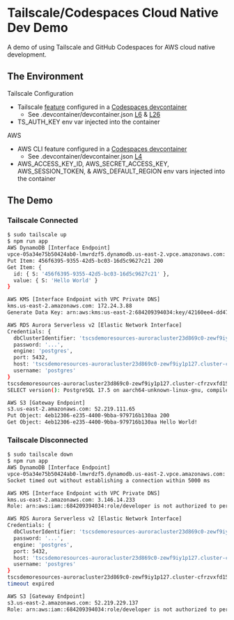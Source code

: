 # Tailscale/Codespaces Cloud Native Dev Demo

A demo of using Tailscale and GitHub Codespaces for AWS cloud native development.

## The Environment

Tailscale Configuration
 * Tailscale [feature](https://tailscale.com/kb/1160/github-codespaces) configured in a [Codespaces devcontainer](https://containers.dev/)
   * See .devcontainer/devcontainer.json [L6](https://github.com/michaelahern/tscs-demo-app/blob/main/.devcontainer/devcontainer.json#L6) & [L26](https://github.com/michaelahern/tscs-demo-app/blob/main/.devcontainer/devcontainer.json#L26)
 * TS_AUTH_KEY env var injected into the container

AWS 
 * AWS CLI feature configured in a [Codespaces devcontainer](https://containers.dev/)
   * See .devcontainer/devcontainer.json [L4](https://github.com/michaelahern/tscs-demo-app/blob/main/.devcontainer/devcontainer.json#L4)
 * AWS_ACCESS_KEY_ID, AWS_SECRET_ACCESS_KEY, AWS_SESSION_TOKEN, & AWS_DEFAULT_REGION env vars injected into the container

## The Demo

### Tailscale Connected

```bash
$ sudo tailscale up
$ npm run app
AWS DynamoDB [Interface Endpoint]
vpce-05a34e75b50424ab0-lmwrdzf5.dynamodb.us-east-2.vpce.amazonaws.com: 172.24.4.49
Put Item: 456f6395-9355-42d5-bc03-16d5c9627c21 200
Get Item: {
  id: { S: '456f6395-9355-42d5-bc03-16d5c9627c21' },
  value: { S: 'Hello World' }
}

AWS KMS [Interface Endpoint with VPC Private DNS]
kms.us-east-2.amazonaws.com: 172.24.3.88
Generate Data Key: arn:aws:kms:us-east-2:684209394034:key/42160ee4-dd47-4056-8807-46c3fb1563cb 200 O/IplKYsyCXVXkE1PyvLL+1+ShV8/eVBzjNzvBgvhYE=

AWS RDS Aurora Serverless v2 [Elastic Network Interface]
Credentials: {
  dbClusterIdentifier: 'tscsdemoresources-auroracluster23d869c0-zewf9iy1p127',
  password: '...',
  engine: 'postgres',
  port: 5432,
  host: 'tscsdemoresources-auroracluster23d869c0-zewf9iy1p127.cluster-cfrzvxfd157v.us-east-2.rds.amazonaws.com',
  username: 'postgres'
}
tscsdemoresources-auroracluster23d869c0-zewf9iy1p127.cluster-cfrzvxfd157v.us-east-2.rds.amazonaws.com: 172.24.5.16
SELECT version(): PostgreSQL 17.5 on aarch64-unknown-linux-gnu, compiled by aarch64-unknown-linux-gnu-gcc (GCC) 10.5.0, 64-bit

AWS S3 [Gateway Endpoint]
s3.us-east-2.amazonaws.com: 52.219.111.65
Put Object: 4eb12306-e235-4400-9bba-979716b130aa 200
Get Object: 4eb12306-e235-4400-9bba-979716b130aa Hello World!
```

### Tailscale Disconnected

```bash
$ sudo tailscale down
$ npm run app
AWS DynamoDB [Interface Endpoint]
vpce-05a34e75b50424ab0-lmwrdzf5.dynamodb.us-east-2.vpce.amazonaws.com: 172.24.5.185
Socket timed out without establishing a connection within 5000 ms

AWS KMS [Interface Endpoint with VPC Private DNS]
kms.us-east-2.amazonaws.com: 3.146.14.233
Role: arn:aws:iam::684209394034:role/developer is not authorized to perform: kms:GenerateDataKey on resource: arn:aws:kms:us-east-2:684209394034:key/42160ee4-dd47-4056-8807-46c3fb1563cb with an explicit deny in a resource-based policy

AWS RDS Aurora Serverless v2 [Elastic Network Interface]
Credentials: {
  dbClusterIdentifier: 'tscsdemoresources-auroracluster23d869c0-zewf9iy1p127',
  password: '...',
  engine: 'postgres',
  port: 5432,
  host: 'tscsdemoresources-auroracluster23d869c0-zewf9iy1p127.cluster-cfrzvxfd157v.us-east-2.rds.amazonaws.com',
  username: 'postgres'
}
tscsdemoresources-auroracluster23d869c0-zewf9iy1p127.cluster-cfrzvxfd157v.us-east-2.rds.amazonaws.com: 172.24.5.16
timeout expired

AWS S3 [Gateway Endpoint]
s3.us-east-2.amazonaws.com: 52.219.229.137
Role: arn:aws:iam::684209394034:role/developer is not authorized to perform: s3:PutObject on resource: "arn:aws:s3:::tscs-demo-bucket-684209394034-us-east-2/26289a63-da13-48e5-ae30-1ecc318162ea" with an explicit deny in a resource-based policy
```
